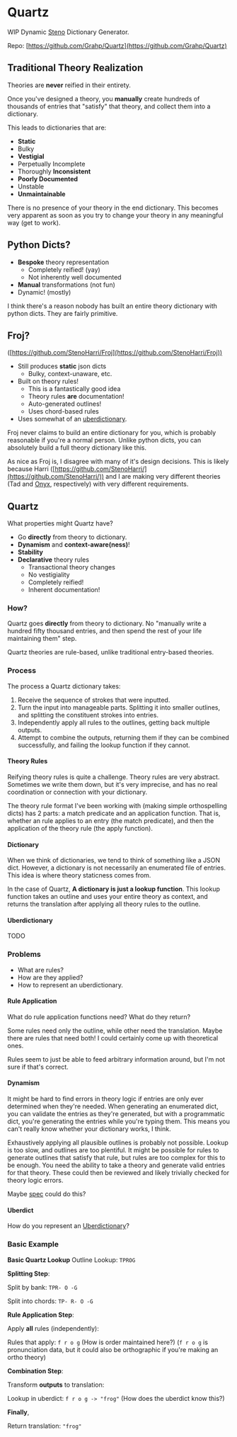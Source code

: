 # Quartz

WIP Dynamic [Steno](steno.md) Dictionary Generator.

Repo: [https://github.com/Grahp/Quartz](https://github.com/Grahp/Quartz)

## Traditional Theory Realization

Theories are **never** reified in their entirety.

Once you've designed a theory, you **manually** create hundreds of thousands of entries that "satisfy" that theory, and collect them into a dictionary.

This leads to dictionaries that are:
- **Static**
- Bulky
- **Vestigial**
- Perpetually Incomplete
- Thoroughly **Inconsistent**
- **Poorly Documented**
- Unstable
- **Unmaintainable**

There is no presence of your theory in the end dictionary. This becomes very apparent as soon as you try to change your theory in any meaningful way (get to work).

## Python Dicts?

- **Bespoke** theory representation
  - Completely reified! (yay)
  - Not inherently well documented
- **Manual** transformations (not fun)
- Dynamic! (mostly)

I think there's a reason nobody has built an entire theory dictionary with python dicts. They are fairly primitive.

## Froj?

([https://github.com/StenoHarri/Froj](https://github.com/StenoHarri/Froj))

- Still produces **static** json dicts
  - Bulky, context-unaware, etc.
- Built on theory rules!
  - This is a fantastically good idea
  - Theory rules **are** documentation!
  - Auto-generated outlines!
  - Uses chord-based rules
- Uses somewhat of an [uberdictionary](uberdictionary.md).

Froj never claims to build an entire dictionary for you, which is probably reasonable if you're a normal person.
Unlike python dicts, you can absolutely build a full theory dictionary like this.

As nice as Froj is, I disagree with many of it's design decisions. This is likely because Harri ([https://github.com/StenoHarri/](https://github.com/StenoHarri/)) and I are making very different theories (Tad and [Onyx](onyx.md), respectively) with very different requirements.

## Quartz

What properties might Quartz have?

- Go **directly** from theory to dictionary.
- **Dynamism** and **context-aware(ness)**!
- **Stability**
- **Declarative** theory rules
  - Transactional theory changes
  - No vestigiality
  - Completely reified!
  - Inherent documentation!

### How?

Quartz goes **directly** from theory to dictionary. No "manually write a hundred fifty thousand entries, and then spend the rest of your life maintaining them" step.

Quartz theories are rule-based, unlike traditional entry-based theories.

### Process

The process a Quartz dictionary takes:

1. Receive the sequence of strokes that were inputted.
2. Turn the input into manageable parts. Splitting it into smaller outlines, and splitting the constituent strokes into entries.
3. Independently apply all rules to the outlines, getting back multiple outputs.
4. Attempt to combine the outputs, returning them if they can be combined successfully, and failing the lookup function if they cannot.

#### Theory Rules

Reifying theory rules is quite a challenge. Theory rules are very abstract. Sometimes we write them down, but it's very imprecise, and has no real coordination or connection with your dictionary.

The theory rule format I've been working with (making simple orthospelling dicts) has 2 parts: a match predicate and an application function.
That is, whether an rule applies to an entry (the match predicate), and then the application of the theory rule (the apply function).

#### Dictionary

When we think of dictionaries, we tend to think of something like a JSON dict. However, a dictionary is not necessarily an enumerated file of entries. This idea is where theory staticness comes from.

In the case of Quartz, **A dictionary is just a lookup function**. This lookup function takes an outline and uses your entire theory as context, and returns the translation after applying all theory rules to the outline.

#### Uberdictionary

TODO

### Problems

- What are rules?
- How are they applied?
- How to represent an uberdictionary.

#### Rule Application

What do rule application functions need? What do they return?

Some rules need only the outline, while other need the translation. Maybe there are rules that need both! I could certainly come up with theoretical ones.

Rules seem to just be able to feed arbitrary information around, but I'm not sure if that's correct.

#### Dynamism

It might be hard to find errors in theory logic if entries are only ever determined when they're needed. When generating an enumerated dict, you can validate the entries as they're generated, but with a programmatic dict, you're generating the entries while you're typing them. This means you can't really know whether your dictionary works, I think.

Exhaustively applying all plausible outlines is probably not possible. Lookup is too slow, and outlines are too plentiful. It might be possible for rules to generate outlines that satisfy that rule, but rules are too complex for this to be enough. You need the ability to take a theory and generate valid entries for that theory. These could then be reviewed and likely trivially checked for theory logic errors.

Maybe [spec](clojure.md) could do this?

#### Uberdict

How do you represent an [Uberdictionary](uberdictionary.md)?

### Basic Example

**Basic Quartz Lookup**
Outline Lookup: `TPROG`

**Splitting Step**:

Split by bank:
`TPR- O -G`

Split into chords:
`TP- R- O -G`

**Rule Application Step**:

Apply **all** rules (independently):

Rules that apply: `f r o g` (How is order maintained here?)
(`f r o g` is pronunciation data, but it could also be orthographic if you're making an ortho theory)

**Combination Step**:

Transform **outputs** to translation:

Lookup in uberdict:
`f r o g -> "frog"` (How does the uberdict know this?)

**Finally**,

Return translation:
`"frog"`

